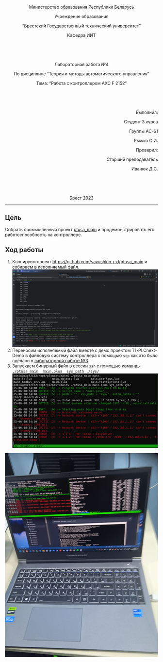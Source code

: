<p align="center"> Министерство образования Республики Беларусь</p>
<p align="center">Учреждение образования</p>
<p align="center">“Брестский Государственный технический университет”</p>
<p align="center">Кафедра ИИТ</p>
<br><br><br>
<p align="center">Лабораторная работа №4</p>
<p align="center">По дисциплине “Теория и методы автоматического управления”</p>
<p align="center">Тема: “Работа с контроллером AXC F 2152”</p>
<br><br><br>
<p align="right">Выполнил:</p>
<p align="right">Студент 3 курса</p>
<p align="right">Группы АС-61</p>
<p align="right">Рыжко С.И.</p>
<p align="right">Проверил:</p>
<p align="right">Старший преподаватель</p>
<p align="right">Иванюк Д.С.</p>
<br><br><br>
<p align="center">Брест 2023</p>

---
## Цель

Собрать промышленный проект [ptusa_main](https://github.com/savushkin-r-d/ptusa_main) и продемонстрировать его работоспособность на контроллере.

## Ход работы

1. Клонируем проект https://github.com/savushkin-r-d/ptusa_main и собираем в исполняемый файл.
   ![](./attachments/build_run_linux.png)
2. Переносим исполняемый файл вместе с демо проектом T1-PLCnext-Demo в файловую систему контроллера с помощью `scp` как это было сделано в [лабораторной работе №3](https://github.com/ryzzax21/TMAU-2023/tree/task_03/trunk/as0006115/task_03).
3. Запускаем бинарный файл в сессии `ssh` с помощью команды `./ptusa_main  main.plua  sys_path ./sys/`
	![](./attachments/run_controller.png)


![](./attachments/demo.jpg)